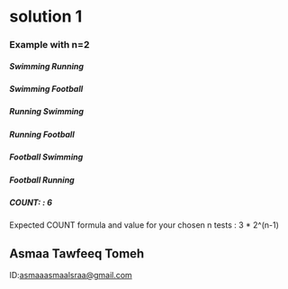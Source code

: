 # solution 1

### Example with n=2

##### Swimming Running 
##### Swimming Football 
##### Running Swimming 
##### Running Football 
##### Football Swimming 
##### Football Running 
##### COUNT: : 6


Expected COUNT formula and value for your chosen n tests : 3 * 2^(n-1)


## Asmaa Tawfeeq Tomeh
ID:asmaaasmaalsraa@gmail.com
